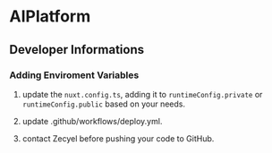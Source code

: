 # AIPlatform

## Developer Informations

### Adding Enviroment Variables

1. update the `nuxt.config.ts`, adding it to `runtimeConfig.private` or `runtimeConfig.public` based on your needs.

2. update .github/workflows/deploy.yml.

3. contact Zecyel before pushing your code to GitHub.
